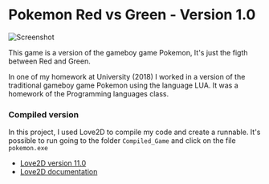 # Pokemon Red vs Green - Version 1.0

![Screenshot](./imagem/intoDemo.png)

This game is a version of the gameboy game Pokemon, It's just the figth between Red and Green.

In one of my homework at University (2018) I worked in a version of the traditional gameboy game Pokemon using the language LUA. It was a homework of the Programming languages class.

### Compiled version

In this project, I used Love2D to compile my code and create a runnable. It's possible to run going to the folder `Compiled_Game` and click on the file `pokemon.exe`

- [Love2D version 11.0](https://love2d.org/)
- [Love2D documentation](https://love2d.org/wiki/Main_Page)
